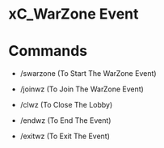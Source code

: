 # xC_WarZone Event

# Commands

- /swarzone (To Start The WarZone Event)

- /joinwz (To Join The WarZone Event)

- /clwz (To Close The Lobby)

- /endwz (To End The Event)

- /exitwz (To Exit The Event)
